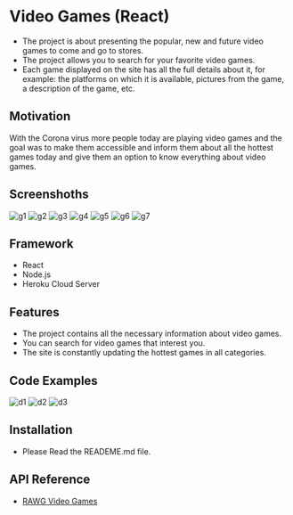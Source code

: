 # Video Games (React)
+ The project is about presenting the popular, new and future video games to come and go to stores.
+ The project allows you to search for your favorite video games.
+ Each game displayed on the site has all the full details about it, for example: the platforms on which it is available, pictures from the game, a description of the game, etc.

## Motivation
With the Corona virus more people today are playing video games and the goal was to make them accessible and inform them about all the hottest games today and give them an option to know everything about video games.

## Screenshoths
![g1](https://user-images.githubusercontent.com/66875688/103643690-bdcfd800-4f5d-11eb-824e-b16c1714d9ad.png)
![g2](https://user-images.githubusercontent.com/66875688/103644143-93cae580-4f5e-11eb-8914-9759a447c516.png)
![g3](https://user-images.githubusercontent.com/66875688/103644331-e3111600-4f5e-11eb-803f-10c78ca2e558.png)
![g4](https://user-images.githubusercontent.com/66875688/103643946-333ba880-4f5e-11eb-8715-b6a9037ad107.png)
![g5](https://user-images.githubusercontent.com/66875688/103644335-e4dad980-4f5e-11eb-8eb9-4cb0ea51694b.png)
![g6](https://user-images.githubusercontent.com/66875688/103644478-1d7ab300-4f5f-11eb-9ede-6f68579f914b.png)
![g7](https://user-images.githubusercontent.com/66875688/103644022-57978500-4f5e-11eb-90e4-26dd088d92e2.png)

## Framework
+ React
+ Node.js
+ Heroku Cloud Server


## Features
+ The project contains all the necessary information about video games.
+ You can search for video games that interest you.
+ The site is constantly updating the hottest games in all categories.


## Code Examples
![d1](https://user-images.githubusercontent.com/66875688/103648893-3c307800-4f66-11eb-9f98-a8fb0b634303.png)
![d2](https://user-images.githubusercontent.com/66875688/103648896-3d61a500-4f66-11eb-8a3d-564f34fc6771.png)
![d3](https://user-images.githubusercontent.com/66875688/103648901-3e92d200-4f66-11eb-820a-1775fb3b8f90.png)


## Installation
+ Please Read the READEME.md file.

## API Reference
+ <a href="https://rawg.io/apidocs">RAWG Video Games</a>

